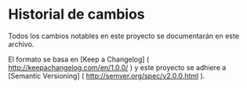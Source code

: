 # Historial de cambios
Todos los cambios notables en este proyecto se documentarán en este archivo.

El formato se basa en [Keep a Changelog] ( http://keepachangelog.com/en/1.0.0/ )
y este proyecto se adhiere a [Semantic Versioning] ( http://semver.org/spec/v2.0.0.html ).
